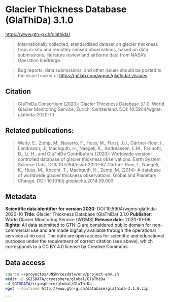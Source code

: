 # Glacier Thickness Database (GlaThiDa) 3.1.0

https://www.gtn-g.ch/glathida/

> Internationally collected, standardized dataset on glacier thickness from in-situ and remotely sensed observations, based on data submissions, literature review and airborne data from NASA’s Operation IceBridge.

> Bug reports, data submissions, and other issues should be posted to the issue tracker at https://gitlab.com/wgms/glathida/-/issues.

## Citation

> GlaThiDa Consortium (2020): Glacier Thickness Database 3.1.0. World Glacier Monitoring Service, Zurich, Switzerland. DOI: 10.5904/wgms-glathida-2020-10

## Related publications:
> Welty, E., Zemp, M., Navarro, F., Huss, M., Fürst, J.J., Gärtner-Roer, I., Landmann, J., Machguth, H., Naegeli, K., Andreassen, L.M., Farinotti, D., Li, H., and GlaThiDa Contributors (2020): Worldwide version-controlled database of glacier thickness observations. Earth System Science Data, DOI: 10.5194/essd-2020-87
> Gärtner-Roer, I., Naegeli, K., Huss, M., Knecht, T., Machguth, H., Zemp, M. (2014): A database of worldwide glacier thickness observations. Global and Planetary Change. DOI: 10.1016/j.gloplacha.2014.09.003

## Metadata
**Scientific data identifier for version 2020**: DOI 10.5904/wgms-glathida-2020-10
**Title**: Glacier Thickness Database (GlaThiDa) 3.1.0
**Publisher**: World Glacier Monitoring Service (WGMS)
**Release date**: 2020-10-06
**Rights**: All data submitted to GTN-G are considered public domain for non-commercial use and are made digitally available through the operational services at no cost. The date are open access for scientific and educational purposes under the requirement of correct citation (see above), which corresponds to a CC BY 4.0 license by Creative Commons.

## Data access

````sh
source ~/proyectos/UNSW/cesdata/env/project-env.sh
mkdir -p $GISDATA/cryosphere/global/GlaThiDa
cd $GISDATA/cryosphere/global/GlaThiDa
wget --continue http://www.gtn-g.ch/database/glathida-3.1.0.zip

```
